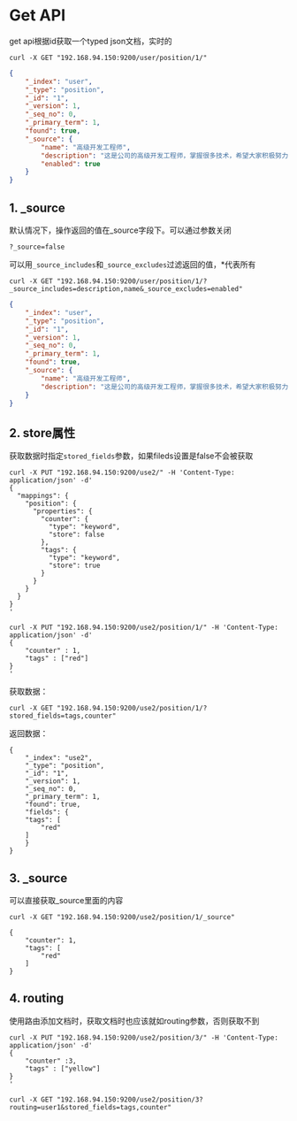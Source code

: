 # Get API

get api根据id获取一个typed json文档，实时的

```
curl -X GET "192.168.94.150:9200/user/position/1/"
```

```json
{
    "_index": "user",
    "_type": "position",
    "_id": "1",
    "_version": 1,
    "_seq_no": 0,
    "_primary_term": 1,
    "found": true,
    "_source": {
        "name": "高级开发工程师",
        "description": "这是公司的高级开发工程师，掌握很多技术，希望大家积极努力",
        "enabled": true
    }
}
```



## 1. _source

默认情况下，操作返回的值在_source字段下。可以通过参数关闭

```shell
?_source=false
```



可以用`_source_includes`和`_source_excludes`过滤返回的值，*代表所有

```shell
curl -X GET "192.168.94.150:9200/user/position/1/?_source_includes=description,name&_source_excludes=enabled"

```



```json
{
    "_index": "user",
    "_type": "position",
    "_id": "1",
    "_version": 1,
    "_seq_no": 0,
    "_primary_term": 1,
    "found": true,
    "_source": {
        "name": "高级开发工程师",
        "description": "这是公司的高级开发工程师，掌握很多技术，希望大家积极努力"
    }
}
```



## 2. store属性

获取数据时指定`stored_fields`参数，如果fileds设置是false不会被获取

```shell
curl -X PUT "192.168.94.150:9200/use2/" -H 'Content-Type: application/json' -d'
{
  "mappings": {
    "position": {
      "properties": {
        "counter": {
          "type": "keyword",
          "store": false
        },
        "tags": {
          "type": "keyword",
          "store": true
        }
      }
    }
  }
}
'

curl -X PUT "192.168.94.150:9200/use2/position/1/" -H 'Content-Type: application/json' -d'
{
    "counter" : 1,
    "tags" : ["red"]
}
'

```



获取数据：

```shell
curl -X GET "192.168.94.150:9200/use2/position/1/?stored_fields=tags,counter"
```

返回数据：

```shell
{
    "_index": "use2",
    "_type": "position",
    "_id": "1",
    "_version": 1,
    "_seq_no": 0,
    "_primary_term": 1,
    "found": true,
    "fields": {
    "tags": [
        "red"
    ]
    }
}
```

## 3. _source

可以直接获取_source里面的内容

```shell
curl -X GET "192.168.94.150:9200/use2/position/1/_source"

{
    "counter": 1,
    "tags": [
        "red"
    ]
}
```



## 4. routing

使用路由添加文档时，获取文档时也应该就如routing参数，否则获取不到

```shell
curl -X PUT "192.168.94.150:9200/use2/position/3/" -H 'Content-Type: application/json' -d'
{
    "counter" :3,
    "tags" : ["yellow"]
}
'

curl -X GET "192.168.94.150:9200/use2/position/3?routing=user1&stored_fields=tags,counter"

```

